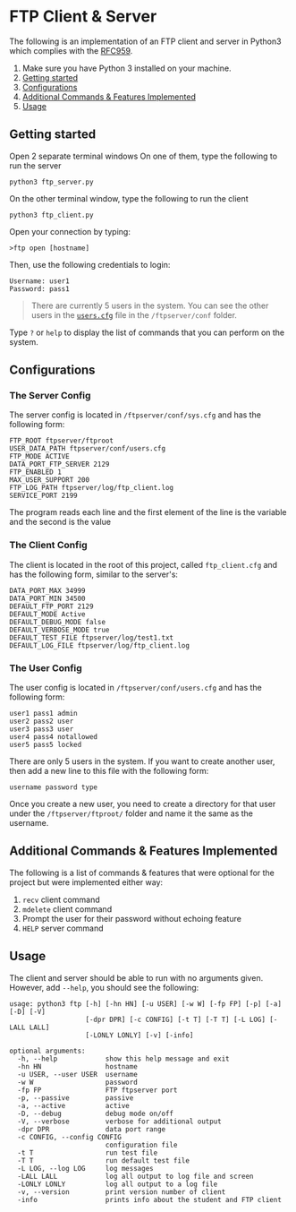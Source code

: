 # FTP Client & Server

The following is an implementation of an FTP client and server in Python3 which complies with the [RFC959](https://www.ietf.org/rfc/rfc959.txt).

1. Make sure you have Python 3 installed on your machine.
2. [Getting started](#getting-started)
3. [Configurations](#configurations)
4. [Additional Commands & Features Implemented](additional-commands-&-features-implemented)
5. [Usage](#usage)

## Getting started


Open 2 separate terminal windows
On one of them, type the following to run the server

```
python3 ftp_server.py
```

On the other terminal window, type the following to run the client
```
python3 ftp_client.py
```

Open your connection by typing:

```
>ftp open [hostname]
```

Then, use the following credentials to login:
```
Username: user1
Password: pass1
```

> There are currently 5 users in the system. You can see the other users in the [`users.cfg`](#the-user-config) file in the `/ftpserver/conf` folder.

Type `?` or `help` to display the list of commands that you can perform on the system.

## Configurations

### The Server Config
The server config is located in `/ftpserver/conf/sys.cfg` and has the following form:

```
FTP_ROOT ftpserver/ftproot
USER_DATA_PATH ftpserver/conf/users.cfg
FTP_MODE ACTIVE
DATA_PORT_FTP_SERVER 2129
FTP_ENABLED 1
MAX_USER_SUPPORT 200
FTP_LOG_PATH ftpserver/log/ftp_client.log
SERVICE_PORT 2199
```

The program reads each line and the first element of the line is the variable and the second is the value

### The Client Config
The client is located in the root of this project, called `ftp_client.cfg` and has the following form, similar to the server's:

```
DATA_PORT_MAX 34999
DATA_PORT_MIN 34500
DEFAULT_FTP_PORT 2129
DEFAULT_MODE Active
DEFAULT_DEBUG_MODE false
DEFAULT_VERBOSE_MODE true
DEFAULT_TEST_FILE ftpserver/log/test1.txt
DEFAULT_LOG_FILE ftpserver/log/ftp_client.log
```

### The User Config
The user config is located in `/ftpserver/conf/users.cfg` and has the following form:

```
user1 pass1 admin
user2 pass2 user
user3 pass3 user
user4 pass4 notallowed
user5 pass5 locked
```
There are only 5 users in the system. If you want to create another user, then add a new line to this file with the following form:

```
username password type
```
Once you create a new user, you need to create a directory for that user under the `/ftpserver/ftproot/` folder and name it the same as the username.

## Additional Commands & Features Implemented

The following is a list of commands & features that were optional for the project but were implemented either way:

1. `recv` client command
2. `mdelete` client command
3. Prompt the user for their password without echoing feature
4. `HELP` server command

## Usage
The client and server should be able to run with no arguments given. However, add `--help`, you should see the following:

```
usage: python3 ftp [-h] [-hn HN] [-u USER] [-w W] [-fp FP] [-p] [-a] [-D] [-V]
                   [-dpr DPR] [-c CONFIG] [-t T] [-T T] [-L LOG] [-LALL LALL]
                   [-LONLY LONLY] [-v] [-info]

optional arguments:
  -h, --help            show this help message and exit
  -hn HN                hostname
  -u USER, --user USER  username
  -w W                  password
  -fp FP                FTP ftpserver port
  -p, --passive         passive
  -a, --active          active
  -D, --debug           debug mode on/off
  -V, --verbose         verbose for additional output
  -dpr DPR              data port range
  -c CONFIG, --config CONFIG
                        configuration file
  -t T                  run test file
  -T T                  run default test file
  -L LOG, --log LOG     log messages
  -LALL LALL            log all output to log file and screen
  -LONLY LONLY          log all output to a log file
  -v, --version         print version number of client
  -info                 prints info about the student and FTP client
```
